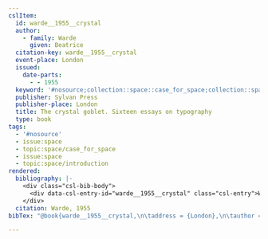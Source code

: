```yaml
---
cslItem:
  id: warde__1955__crystal
  author:
    - family: Warde
      given: Beatrice
  citation-key: warde__1955__crystal
  event-place: London
  issued:
    date-parts:
      - - 1955
  keyword: '#nosource;collection::space::case_for_space;collection::space::introduction'
  publisher: Sylvan Press
  publisher-place: London
  title: The crystal goblet. Sixteen essays on typography
  type: book
tags:
  - '#nosource'
  - issue:space
  - topic:space/case_for_space
  - issue:space
  - topic:space/introduction
rendered:
  bibliography: |-
    <div class="csl-bib-body">
      <div data-csl-entry-id="warde__1955__crystal" class="csl-entry">Warde, B. 1955 <i>The crystal goblet. Sixteen essays on typography</i>. London: Sylvan Press.</div>
    </div>
  citation: Warde, 1955
bibTex: "@book{warde__1955__crystal,\n\taddress = {London},\n\tauthor = {Warde, Beatrice},\n\tyear = {1955},\n\tpublisher = {Sylvan Press},\n\ttitle = {The crystal goblet. {Sixteen} essays on typography},\n}\n\n"

---
```


